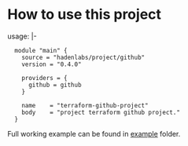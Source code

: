 # How to use this project

usage: |-

```hcl
  module "main" {
    source = "hadenlabs/project/github"
    version = "0.4.0"

    providers = {
      github = github
    }

    name    = "terraform-github-project"
    body    = "project terraform github project."
  }
```

Full working example can be found in [example](./../example) folder.
